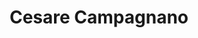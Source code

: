 ---
# Display name
title: Cesare Campagnano

# Username (this should match the folder name)
authors:
- cesare-campagnano

# Is this the primary user of the site?
superuser: false

# Role/position
role: PhD Student in Computer Science

# Organizations/Affiliations
organizations:
- name: Sapienza University of Rome, Italy
  url: "https://www.di.uniroma1.it/en"

# Short bio (displayed in user profile at end of posts)
#bio:

# interests:
# - travelling
# - swimming & skiing (actually, _any_ sport!)
# - riding motorbike

education:
  courses: 
  - course: PhD Student in Computer Science
    institution: Sapienza University of Rome, Italy
    year: 2023 (expected)
  - course: MSc in Computer Engineering
    institution: Sapienza University of Rome, Italy
    year: 2020
  - course: BSc in Computer Engineering
    institution: Sapienza University of Rome, Italy
    year: 2018

# Social/Academic Networking
# For available icons, see: https://sourcethemes.com/academic/docs/widgets/#icons
#   For an email link, use "fas" icon pack, "envelope" icon, and a link in the
#   form "mailto:your-email@example.com" or "#contact" for contact widget.
social:
- icon: envelope
  icon_pack: fas
  link: 'campagnano@di.uniroma1.it'  # For a direct email link, use "mailto:your-email@example.com".
- icon: house
  icon_pack: fas
  link: 'https://caesar.one/' 
- icon: twitter   
  icon_pack: fab
  link: https://twitter.com/caesar_one_
- icon: linkedin
  icon_pack: fab
  link: https://www.linkedin.com/in/caesar-one
- icon: google-scholar
  icon_pack: ai
  link: https://scholar.google.com/citations?user=k113XQIAAAAJ&hl=en
#- icon: orcid
#  icon_pack: ai
#  link: https://orcid.org/0000-0002-2585-637X
- icon: github
  icon_pack: fab
  link: https://github.com/caesar-one
# # Link to a PDF of your resume/CV from the About widget.
# # To enable, copy your resume/CV to `static/media/cv.pdf` and uncomment the lines below.  
# - icon: cv
#   icon_pack: ai
#   link: media/cv.pdf

# Enter email to display Gravatar (if Gravatar enabled in Config)
#email: ""
  
# Organizational groups that you belong to (for People widget)
#   Set this to `[]` or comment out if you are not using People widget.  
user_groups:
- PhD Students
---